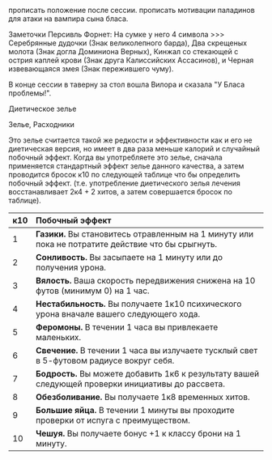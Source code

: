 прописать положение после сессии. прописать мотивации паладинов для атаки на вампира сына бласа.


Заметочки 
Персивль Форнет: На сумке у него 4 символа >>> Серебрянные дудочки (Знак великолепного барда), Два скрещеных молота (Знак догла Доминиона Верных), Кинжал со стекающей с острия каплей крови (Знак друга Калиссийских Ассасинов), и Черная извевающаяся змея (Знак пережившего чуму).

В конце сессии в таверну за стол вошла Вилора и сказала "У Бласа проблемы!".

Диетическое зелье

Зелье, Расходники

Это зелье считается такой же редкости и эффективности как и его не диетическая версия, но имеет в два раза меньше калорий и случайный побочный эффект. Когда вы употребляете это зелье, сначала применяется стандартный эффект зелье данного качества, а затем проводится бросок к10 по следующей таблице что бы определить побочный эффект. (т.е. употребление диетического зелья лечения восстанавливает 2к4 + 2 хитов, а затем совершается бросок по таблице).

 
| к10 | Побочный эффект |
|:----|:--|
| 1   | **Газики.** Вы становитесь отравленным на 1 минуту или пока не потратите действие что бы срыгнуть.  |
| 2   | **Сонливость.** Вы засыпаете на 1 минуту или до получения урона. |
| 3   | **Вялость.** Ваша скорость передвижения снижена на 10 футов (минимум 0) на 1 час. |
| 4   | **Нестабильность.** Вы получаете 1к10 психического урона вначале вашего следующего хода. |
| 5   | **Феромоны.** В течении 1 часа вы привлекаете маленьких. |
| 6   | **Свечение.** В течении 1 часа вы излучаете тусклый свет в 5-футовом радиусе вокруг себя.|
| 7   | **Бодрость.** Вы можете добавить 1к6 к результату вашей следующей проверки инициативы до рассвета. |
| 8   | **Обезболивание.** Вы получаете 1к8 временных хитов. |
| 9   | **Большие яйца.** В течении 1 минуты вы проходите проверки от испуга с преимуществом. |
| 10  | **Чешуя.** Вы получаете бонус +1 к классу брони на 1 минуту. |
